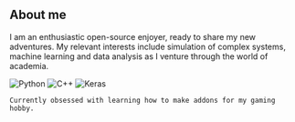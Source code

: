 ## About me
I am an enthusiastic open-source enjoyer, ready to share my new adventures.
My relevant interests include simulation of complex systems, machine learning and data analysis as I venture through the world of academia.

![Python](https://img.shields.io/badge/python-3670A0?style=for-the-badge&logo=python&logoColor=ffdd54)
![C++](https://img.shields.io/badge/c++-%2300599C.svg?style=for-the-badge&logo=c%2B%2B&logoColor=white)
![Keras](https://img.shields.io/badge/Keras-%23D00000.svg?style=for-the-badge&logo=Keras&logoColor=white)

`Currently obsessed with learning how to make addons for my gaming hobby.`
